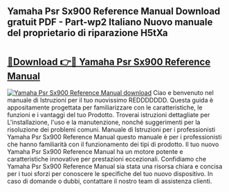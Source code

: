 ## Yamaha Psr Sx900 Reference Manual Download gratuit PDF - Part-wp2 Italiano Nuovo manuale del proprietario di riparazione H5tXa

# <h2><a href="http://dfd8qbu.blite.top/?on=Yamaha+Psr+Sx900+Reference+Manual">🔗Download 👉🔴 Yamaha Psr Sx900 Reference Manual</a></h2>

[![Yamaha Psr Sx900 Reference Manual download](https://i.imgur.com/lujVjoI.png)](http://dfd8qbu.blite.top/?on=Yamaha+Psr+Sx900+Reference+Manual)
Ciao e benvenuto nel manuale di Istruzioni per il tuo nuovissimo REDDDDDDD. Questa guida è appositamente progettata per familiarizzare con le caratteristiche, le funzioni e i vantaggi del tuo Prodotto. Troverai istruzioni dettagliate per L'installazione, l'uso e la manutenzione, nonché suggerimenti per la risoluzione dei problemi comuni. Manuale di Istruzioni per i professionisti Yamaha Psr Sx900 Reference Manual questo manuale è per i professionisti che hanno familiarità con il funzionamento dei tipi di prodotto. Il tuo nuovo Yamaha Psr Sx900 Reference Manual ha un motore potente e caratteristiche innovative per prestazioni eccezionali. Confidiamo che Yamaha Psr Sx900 Reference Manual sia stata una risorsa chiara e concisa per i tuoi sforzi per conoscere le specifiche del tuo nuovo dispositivo. In caso di domande o dubbi, contattare il nostro team di assistenza clienti.
